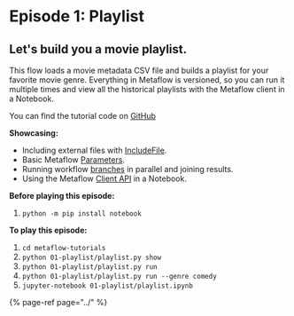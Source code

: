 # Episode 1: Playlist

## Let's build you a movie playlist.

This flow loads a movie metadata CSV file and builds a playlist for your favorite movie genre. Everything in Metaflow is versioned, so you can run it multiple times and view all the historical playlists with the Metaflow client in a Notebook.

You can find the tutorial code on [GitHub](https://github.com/Netflix/metaflow/tree/master/metaflow/tutorials/01-playlist)

**Showcasing:**

* Including external files with [IncludeFile](../../../metaflow/data.md#data-in-local-files).
* Basic Metaflow [Parameters](../../../metaflow/basics.md#how-to-define-parameters-for-flows).
* Running workflow [branches](../../../metaflow/basics.md#branch) in parallel and joining results.
* Using the Metaflow [Client API](../../../metaflow/client.md) in a Notebook.

**Before playing this episode:**

1. `python -m pip install notebook`

**To play this episode:**

1. `cd metaflow-tutorials`
2. `python 01-playlist/playlist.py show`
3. `python 01-playlist/playlist.py run`
4. `python 01-playlist/playlist.py run --genre comedy`
5. `jupyter-notebook 01-playlist/playlist.ipynb`

{% page-ref page="../" %}

